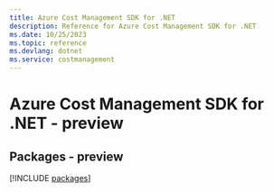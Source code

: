 ```yaml
---
title: Azure Cost Management SDK for .NET
description: Reference for Azure Cost Management SDK for .NET
ms.date: 10/25/2023
ms.topic: reference
ms.devlang: dotnet
ms.service: costmanagement
---
```

# Azure Cost Management SDK for .NET - preview
## Packages - preview
[!INCLUDE [packages](cost-management-index.md)]